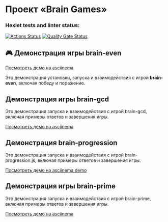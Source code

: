 # Проект «Brain Games»

### Hexlet tests and linter status:
[![Actions Status](https://github.com/TimoEvt/qa-auto-engineer-javascript-project-44/actions/workflows/hexlet-check.yml/badge.svg)](https://github.com/TimoEvt/qa-auto-engineer-javascript-project-44/actions)
[![Quality Gate Status](https://sonarcloud.io/api/project_badges/measure?project=TimoEvt_qa-auto-engineer-javascript-project-44&metric=alert_status)](https://sonarcloud.io/summary/new_code?id=TimoEvt_qa-auto-engineer-javascript-project-44)
## 🎮 Демонстрация игры brain-even

[Посмотреть демо на asciinema](https://asciinema.org/a/Y6BadzQ0LKiznO5TPWQaBvbeZ)

Это демонстрация установки, запуска и взаимодействия с игрой **brain-even**, включая победу и поражение.


## Демонстрация игры brain-gcd

Это демонстрация запуска и взаимодействия с игрой brain-gcd, включая примеры ответов и завершения игры.

[Посмотреть демо на asciinema](https://asciinema.org/a/PKgJQcmh4RJU8ICNtA1iii64q)


## Демонстрация brain-progression

Это демонстрация запуска и взаимодействия с игрой brain-progression.js, включая примеры ответов и завершения игры.

[Посмотреть демо на asciinema demo](https://asciinema.org/a/RgrpSMn2h8A2IuX1BwyG7Fmbd)

## Демонстрация игры brain-prime

Это демонстрация запуска и взаимодействия с игрой brain-prime, включая примеры ответов и завершения игры.

[Посмотреть демо на asciinema](https://asciinema.org/a/T8QoPcuBcpSS9zpiljUlF9cRN)
